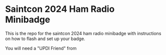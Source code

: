 # Saintcon 2024 Ham Radio Minibadge

This is the repo for the saintcon 2024 ham radio minibadge with instructions on how to flash and set up your badge.

You will need a "UPDI Friend" from 